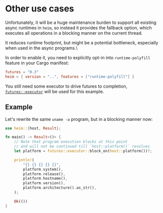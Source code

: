 # Other use cases

Unfortunately, it will be a huge maintenance burden to support
all existing async runtimes in `heim`,
so instead it provides the fallback option,
which executes all operations in a blocking manner on the current thread.

It reduces runtime footprint, but might be a potential bottleneck,
especially when used in the async programs.\

In order to enable it, you need to explicitly opt-in into
`runtime-polyfill` feature in your Cargo manifest:

```toml
futures = "0.3"
heim = { version = "..", features = ["runtime-polyfill"] }
```

You still need some executor to drive futures to completion,
[`futures::executor`](https://docs.rs/futures/0.3.4/futures/executor/index.html)
will be used for this example.

## Example

Let's rewrite the same `uname -a` program, but in a blocking manner now:

```rust
use heim::{host, Result};

fn main() -> Result<()> {
    // Note that program execution blocks at this point
    // and will not be continued till `host::platform()` resolves
    let platform = futures::executor::block_on(host::platform())?;

    println!(
        "{} {} {} {} {}",
        platform.system(),
        platform.release(),
        platform.hostname(),
        platform.version(),
        platform.architecture().as_str(),
    );

    Ok(())
}
```
